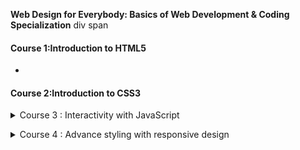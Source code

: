 **Web Design for Everybody: Basics of Web Development & Coding Specialization**
div
span

#### Course 1:Introduction to HTML5
* <head></head>
  <body></body>
  <footer></footer>
#### Course 2:Introduction to CSS3

<details>
<summary> Course 3 : Interactivity with JavaScript </summary>
<pre>

#### Week one: introduction to JavaScript

* Scripting languages (JavaScript)
    * API (Application programming interface)
    * read and write HTML
    * <script>
        alert();
        prompt(); ask for input
        document.write(Hello world!);
        element.innerHTML = " ";
        console.log(); for debugging
    </script>
* Variables: 
    * var name = " ";
    * var date = Date();
    * var loca = window.location();
* Data type:
    * Numeric: var width = window.innerWidth;
    * String:  var loca = window.location();
    * Boolean: var windowStatus = window.closed;
    * Object:  var topic = document.getElementById('ID');  ex: return a tag
    * Array:   var links = document.getElementsByTagName('a');

#### Week two: reacting to your audience
* Functions: function name(parameters){};
* Place in external files:
    ```html
    <head>
        <script src="js/xxx.js"></script>
    </head>
    ```
* Folder structure:
    ```html
    <link rel="stylesheet" href="css/style.css"> 
    <script src="js/function.js"></script>
    <img src="img/image1.png"> 
    ```
* Events:
    * Mouse events: onclick, ondblclick, onmousedown ...
    * Keyboard events: onkeydown, onkeypress ...
    * Frame events: onload, onresize, onscroll, onerror ...
    [] events, this

#### Week four: 

* Forms: <form>, <label>, <input>
* Input validation: <pattern={using regular expression}> , <required>
* Comparing two inputs: ex: input same password
* Checkboxes and radio buttons: <label><input type="checkbox"></label>

</pre></details>



<details>
<summary> Course 4 : Advance styling with responsive design </summary>
<pre>

#### Week 1: Introdution to responsive design

* Responsive design:
    * Media queries - detecting the viewport size
    * Flexible grid-based layout for relative sizing
    * Flexible images
* Test Responsiveness of website:
    * ami.responsivedesign.is
    * Chrome-inspect-toggle device toolbar
* Fluid measurements:
    * Absolute measurement: px, mm, cm, in, pt, pc
    * Relative measurement (based on parents, root, neighbor or screen size): %, em(font size of element), rem, vw(view width), vh(view width) 

#### Week 2: Basic concepts

* Media queries: allow the style depend upon the media properties
    * Two query components:
        * Media types: all, print, screen, speech
        * Media features
    * Implement media queries:
        * Use the @import rule
        * Put median query directly in the style sheet
        ``` css
        @media screen and (min-width:500px){
            
        }
        ```
        * Include query in the link
* Wireframes: provide a visula representation of your layout (coding after design)
    * Layout
    * Functionality
    * Sketch v.s Wireframe

* Breakpoints: sizes that define a change in your site layout or comment

* Mobile first

* Media queries 2:
    * Step1: Grab information. The meta viewport tag tells mobile browser's viewport how to behave
    ```html
    <meta name='viewport' content='width=device-width, initial-scale=1'>
    ```
    * Step2: Fluid layout
    * Step3: Media queries. It is important to order rules
        
</pre>
</details>
